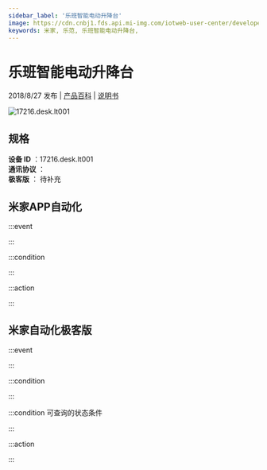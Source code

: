```yaml
---
sidebar_label: '乐班智能电动升降台'
image: https://cdn.cnbj1.fds.api.mi-img.com/iotweb-user-center/developer_1679070103287mHbAaEGR.png?GalaxyAccessKeyId=AKVGLQWBOVIRQ3XLEW&Expires=9223372036854775807&Signature=hhQ+3ug6T9TL3JlckTWLHFLq9tU=
keywords: 米家, 乐范, 乐班智能电动升降台, 
---
```

# 乐班智能电动升降台

2018/8/27 发布 | [产品百科](https://home.mi.com/webapp/content/baike/product/index.html?model=17216.desk.lt001/) | [说明书](https://home.mi.com/views/introduction.html?model=17216.desk.lt001&region=cn)

![17216.desk.lt001](https://cdn.cnbj1.fds.api.mi-img.com/iotweb-user-center/developer_1679070103287mHbAaEGR.png?GalaxyAccessKeyId=AKVGLQWBOVIRQ3XLEW&Expires=9223372036854775807&Signature=hhQ+3ug6T9TL3JlckTWLHFLq9tU=)

## 规格  
> 
**设备 ID** ：17216.desk.lt001  
**通讯协议** ：  
**极客版**  ： 待补充 


## 米家APP自动化  

:::event  

:::

:::condition  

:::

:::action   

:::

## 米家自动化极客版  

:::event  

:::

:::condition  

:::

:::condition 可查询的状态条件  

:::

:::action  

:::

        
